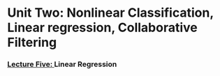# Unit Two: Nonlinear Classification, Linear regression, Collaborative Filtering

### [Lecture Five: ](https://github.com/369geofreeman/MITx-6.86x-Machine-Learning-with-Python/tree/master/week_3/lecture_5) Linear Regression
